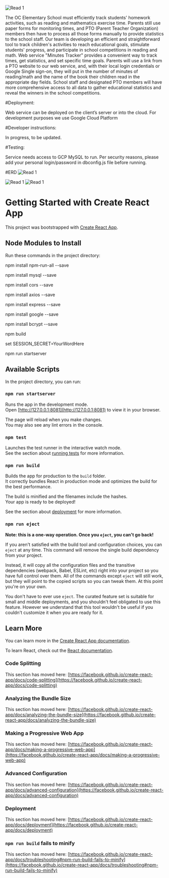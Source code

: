 ![Read 1](Read%201.png)

The OC Elementary School must efficiently track students' homework activities, such as reading and mathematics exercise time. Parents still use paper forms for monitoring times, and PTO (Parent Teacher Organization) members then have to process all those forms manually to provide statistics to the school staff. Our team is developing an efficient and straightforward tool to track children's activities to reach educational goals, stimulate students' progress, and participate in school competitions in reading and math. Web service "Minutes Tracker" provides a convenient way to track times, get statistics, and set specific time goals. Parents will use a link from a PTO website to our web service, and, with their local login credentials or Google Single sign-on, they will put in the number of minutes of reading/math and the name of the book their children read in the appropriate day fields. School staff and designated PTO members will have more comprehensive access to all data to gather educational statistics and reveal the winners in the school competitions.

#Deployment:

Web service can be deployed on the client’s server or into the cloud. For development purposes we use Google Cloud Platform

#Developer instructions:

In progress, to be updated.

#Testing:

Service needs access to GCP MySQL to run. Per security reasons, please add your personal login/password in dbconfig.js file before running.

#ERD
![Read 1](Read%202.png)


![Read 1](Read%203.png)
![Read 1](Read%204.png)






# Getting Started with Create React App

This project was bootstrapped with [Create React App](https://github.com/facebook/create-react-app).

## Node Modules to Install

Run these commands in the project directory:

npm install npm-run-all --save

npm install mysql --save

npm install cors --save

npm install axios --save

npm install express --save

npm install google --save

npm install bcrypt --save

npm build 

set SESSION_SECRET=YourWordHere

npm run startserver 

## Available Scripts

In the project directory, you can run:

### `npm run startserver`

Runs the app in the development mode.\
Open [http://127.0.0.1:8081](http://127.0.0.1:8081) to view it in your browser.

The page will reload when you make changes.\
You may also see any lint errors in the console.

### `npm test`

Launches the test runner in the interactive watch mode.\
See the section about [running tests](https://facebook.github.io/create-react-app/docs/running-tests) for more information.

### `npm run build`

Builds the app for production to the `build` folder.\
It correctly bundles React in production mode and optimizes the build for the best performance.

The build is minified and the filenames include the hashes.\
Your app is ready to be deployed!

See the section about [deployment](https://facebook.github.io/create-react-app/docs/deployment) for more information.

### `npm run eject`

**Note: this is a one-way operation. Once you `eject`, you can't go back!**

If you aren't satisfied with the build tool and configuration choices, you can `eject` at any time. This command will remove the single build dependency from your project.

Instead, it will copy all the configuration files and the transitive dependencies (webpack, Babel, ESLint, etc) right into your project so you have full control over them. All of the commands except `eject` will still work, but they will point to the copied scripts so you can tweak them. At this point you're on your own.

You don't have to ever use `eject`. The curated feature set is suitable for small and middle deployments, and you shouldn't feel obligated to use this feature. However we understand that this tool wouldn't be useful if you couldn't customize it when you are ready for it.

## Learn More

You can learn more in the [Create React App documentation](https://facebook.github.io/create-react-app/docs/getting-started).

To learn React, check out the [React documentation](https://reactjs.org/).

### Code Splitting

This section has moved here: [https://facebook.github.io/create-react-app/docs/code-splitting](https://facebook.github.io/create-react-app/docs/code-splitting)

### Analyzing the Bundle Size

This section has moved here: [https://facebook.github.io/create-react-app/docs/analyzing-the-bundle-size](https://facebook.github.io/create-react-app/docs/analyzing-the-bundle-size)

### Making a Progressive Web App

This section has moved here: [https://facebook.github.io/create-react-app/docs/making-a-progressive-web-app](https://facebook.github.io/create-react-app/docs/making-a-progressive-web-app)

### Advanced Configuration

This section has moved here: [https://facebook.github.io/create-react-app/docs/advanced-configuration](https://facebook.github.io/create-react-app/docs/advanced-configuration)

### Deployment

This section has moved here: [https://facebook.github.io/create-react-app/docs/deployment](https://facebook.github.io/create-react-app/docs/deployment)

### `npm run build` fails to minify

This section has moved here: [https://facebook.github.io/create-react-app/docs/troubleshooting#npm-run-build-fails-to-minify](https://facebook.github.io/create-react-app/docs/troubleshooting#npm-run-build-fails-to-minify)
